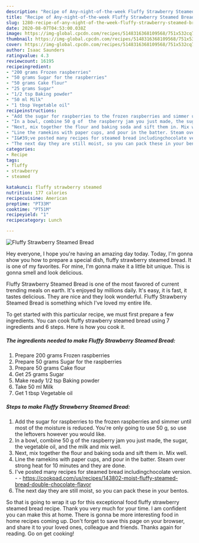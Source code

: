 ```yaml
---
description: "Recipe of Any-night-of-the-week Fluffy Strawberry Steamed Bread"
title: "Recipe of Any-night-of-the-week Fluffy Strawberry Steamed Bread"
slug: 1280-recipe-of-any-night-of-the-week-fluffy-strawberry-steamed-bread
date: 2020-08-07T04:53:00.038Z
image: https://img-global.cpcdn.com/recipes/5148316368109568/751x532cq70/fluffy-strawberry-steamed-bread-recipe-main-photo.jpg
thumbnail: https://img-global.cpcdn.com/recipes/5148316368109568/751x532cq70/fluffy-strawberry-steamed-bread-recipe-main-photo.jpg
cover: https://img-global.cpcdn.com/recipes/5148316368109568/751x532cq70/fluffy-strawberry-steamed-bread-recipe-main-photo.jpg
author: Isaac Saunders
ratingvalue: 4.3
reviewcount: 16195
recipeingredient:
- "200 grams Frozen raspberries"
- "50 grams Sugar for the raspberries"
- "50 grams Cake flour"
- "25 grams Sugar"
- "1/2 tsp Baking powder"
- "50 ml Milk"
- "1 tbsp Vegetable oil"
recipeinstructions:
- "Add the sugar for raspberries to the frozen raspberries and simmer until most of the moisture is reduced. You&#39;re only going to use 50 g, so use the leftovers however you would like."
- "In a bowl, combine 50 g of  the raspberry jam you just made, the sugar, the vegetable oil, and the milk and mix well."
- "Next, mix together the flour and baking soda and sift them in. Mix well."
- "Line the ramekins with paper cups, and pour in the batter. Steam over strong heat for 10 minutes and they are done."
- "I&#39;ve posted many recipes for steamed bread includingchocolate version.  https://cookpad.com/us/recipes/143802-moist-fluffy-steamed-bread-double-chocolate-flavor"
- "The next day they are still moist, so you can pack these in your bentos."
categories:
- Recipe
tags:
- fluffy
- strawberry
- steamed

katakunci: fluffy strawberry steamed 
nutrition: 177 calories
recipecuisine: American
preptime: "PT33M"
cooktime: "PT51M"
recipeyield: "1"
recipecategory: Lunch

---
```



![Fluffy Strawberry Steamed Bread](https://img-global.cpcdn.com/recipes/5148316368109568/751x532cq70/fluffy-strawberry-steamed-bread-recipe-main-photo.jpg)

Hey everyone, I hope you're having an amazing day today. Today, I'm gonna show you how to prepare a special dish, fluffy strawberry steamed bread. It is one of my favorites. For mine, I'm gonna make it a little bit unique. This is gonna smell and look delicious.



Fluffy Strawberry Steamed Bread is one of the most favored of current trending meals on earth. It's enjoyed by millions daily. It's easy, it is fast, it tastes delicious. They are nice and they look wonderful. Fluffy Strawberry Steamed Bread is something which I've loved my entire life.


To get started with this particular recipe, we must first prepare a few ingredients. You can cook fluffy strawberry steamed bread using 7 ingredients and 6 steps. Here is how you cook it.

<!--inarticleads1-->

##### The ingredients needed to make Fluffy Strawberry Steamed Bread:

1. Prepare 200 grams Frozen raspberries
1. Prepare 50 grams Sugar for the raspberries
1. Prepare 50 grams Cake flour
1. Get 25 grams Sugar
1. Make ready 1/2 tsp Baking powder
1. Take 50 ml Milk
1. Get 1 tbsp Vegetable oil




<!--inarticleads2-->

##### Steps to make Fluffy Strawberry Steamed Bread:

1. Add the sugar for raspberries to the frozen raspberries and simmer until most of the moisture is reduced. You&#39;re only going to use 50 g, so use the leftovers however you would like.
1. In a bowl, combine 50 g of  the raspberry jam you just made, the sugar, the vegetable oil, and the milk and mix well.
1. Next, mix together the flour and baking soda and sift them in. Mix well.
1. Line the ramekins with paper cups, and pour in the batter. Steam over strong heat for 10 minutes and they are done.
1. I&#39;ve posted many recipes for steamed bread includingchocolate version. -  - https://cookpad.com/us/recipes/143802-moist-fluffy-steamed-bread-double-chocolate-flavor
1. The next day they are still moist, so you can pack these in your bentos.




So that is going to wrap it up for this exceptional food fluffy strawberry steamed bread recipe. Thank you very much for your time. I am confident you can make this at home. There is gonna be more interesting food in home recipes coming up. Don't forget to save this page on your browser, and share it to your loved ones, colleague and friends. Thanks again for reading. Go on get cooking!
